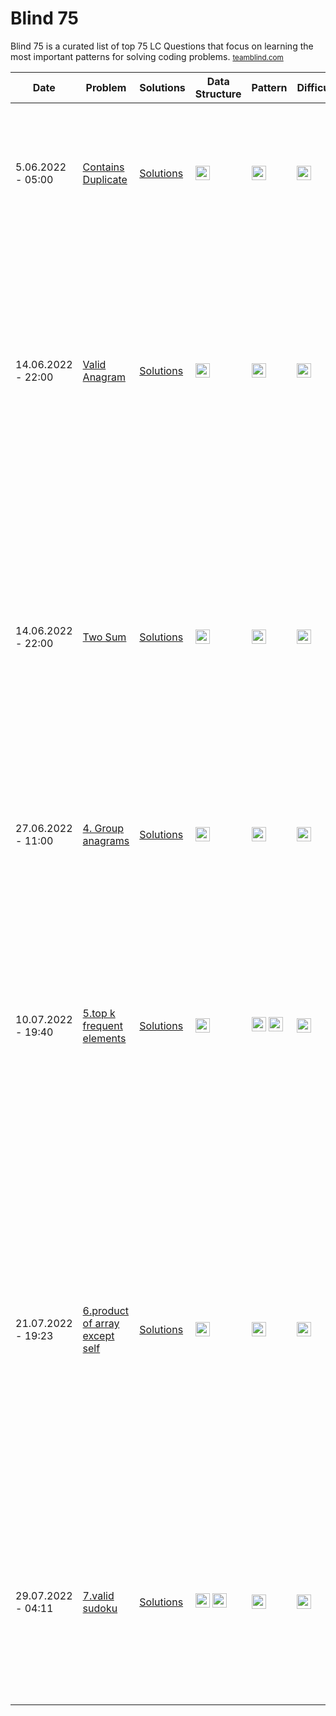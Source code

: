 # Blind 75
Blind 75 is a curated list of top 75 LC Questions that focus on learning the most important patterns for solving coding problems. <small>[teamblind.com](https://www.teamblind.com/post/New-Year-Gift---Curated-List-of-Top-75-LeetCode-Questions-to-Save-Your-Time-OaM1orEU)</small>

Date | Problem | Solutions | Data Structure | Pattern | Difficulty | Frequency | Notes
---|---|---|---|---|---|---|---|
5.06.2022 - 05:00 | [Contains Duplicate](https://leetcode.com/problems/contains-duplicate/) | [Solutions](./questions/1.contains-duplidate.md) |     <img src="https://img.shields.io/badge/Arrays-333333.svg" height="23"/> |       <img src="https://img.shields.io/badge/HashSet-69314C.svg" height="23"/> |     <img src="https://img.shields.io/badge/Easy-1faf25.svg" height="23"/> | High | Use Hashset to get unique values in array, check for duplicates and add items easily in constant time.|
14.06.2022 - 22:00 | [Valid Anagram](https://leetcode.com/problems/valid-anagram/) | [Solutions](./questions/2.valid-anagram.md) |     <img src="https://img.shields.io/badge/Strings-333333.svg" height="23"/> |       <img src="https://img.shields.io/badge/HashSet-69314C.svg" height="23"/> | <img src="https://img.shields.io/badge/Easy-1faf25.svg" height="23"/> | High | Using an array of 26 fixed size (Alphabet size) to store the count of each character - count each char occurence in s, decrement for t; - Using a hashtable if the input has unicode characters |
14.06.2022 - 22:00 | [Two Sum](https://leetcode.com/problems/two-sum/) | [Solutions](./questions/3.two-sum.md) |     <img src="https://img.shields.io/badge/Arrays-333333.svg" height="23"/> |       <img src="https://img.shields.io/badge/Hashtable-69314C.svg" height="23"/> | <img src="https://img.shields.io/badge/Easy-1faf25.svg" height="23"/> | High |     We use a hash map to instantly check for difference value, the map will add index of last occurrence of a number, look back to check if current element's complement $(target - nums[i])$ already exists in the hash table |
| 27.06.2022 - 11:00 | [4. Group anagrams](https://leetcode.com/problems/group-anagrams/) | [Solutions](./questions/4.group-anagrams.md) |  <img src=https://img.shields.io/badge/Arrays-333333.svg height=23/> | <img src=https://img.shields.io/badge/Hashtable-69314C.svg height=23/> | <img src=https://img.shields.io/badge/Medium-ef6c00.svg height=23/> | High | use 26 chars, use count of each char in each word for key in map, value is the list of anagrams; |
| 10.07.2022 - 19:40 | [5.top k frequent elements](https://leetcode.com/problems/top-k-frequent-elements/) | [Solutions](./questions/5.top-k-frequent-elements.md) |  <img src=https://img.shields.io/badge/Arrays-333333.svg height=23/> | <img src=https://img.shields.io/badge/Hashtable-69314C.svg height=23/> <img src=https://img.shields.io/badge/Heap-31314C.svg height=23/> | <img src=https://img.shields.io/badge/Medium-ef6c00.svg height=23/> | High |      - We add elements and their frequencies to the hashmap, and then we use the tweaked bucket sort. -- We use a minheap that’s kept at size k, if its bigger than k pop the min, by the end it should be left with k largest; |
| 21.07.2022 - 19:23 | [6.product of array except self](https://leetcode.com/problems/product-of-array-except-self/solution/) | [Solutions](./questions/6.product-of-array-except-self.md) |  <img src=https://img.shields.io/badge/Arrays-333333.svg height=23/> | <img src=https://img.shields.io/badge/Left-Right-69314C.svg height=23/> | <img src=https://img.shields.io/badge/Medium-ef6c00.svg height=23/> | High |  make answer array acting as product of left and right variable acting as products of right, then multiply answer's current element by rightProduct variable.     -     Create left and right product arrays, make two passes, first in-order, second in-reverse, to compute products |
| 29.07.2022 - 04:11 | [7.valid sudoku](https://leetcode.com/problems/valid-sudoku/) | [Solutions](./questions/7.valid-sudoku.md) |  <img src=https://img.shields.io/badge/Arrays-333333.svg height=23/> <img src=https://img.shields.io/badge/Matrix-34495e.svg height=23/> | <img src=https://img.shields.io/badge/Hashtable-69314C.svg height=23/> | <img src=https://img.shields.io/badge/Easy-1faf25.svg height=23/> | High |  Use a HashSet to check if a number is already in the row, column, or 3x3 box. and utilize the add method since it returns false if duplicates were found |
